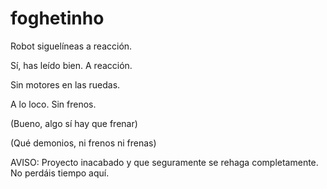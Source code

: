 # foghetinho
Robot siguelíneas a reacción.

Sí, has leído bien. A reacción.

Sin motores en las ruedas.

A lo loco. Sin frenos.

(Bueno, algo sí hay que frenar)

(Qué demonios, ni frenos ni frenas)


AVISO: Proyecto inacabado y que seguramente se rehaga completamente. No perdáis tiempo aquí.
